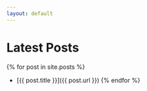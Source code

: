 ```yaml
---
layout: default
---
```


# Latest Posts

{% for post in site.posts %}
  - [{{ post.title }}]({{ post.url }})
{% endfor %}
